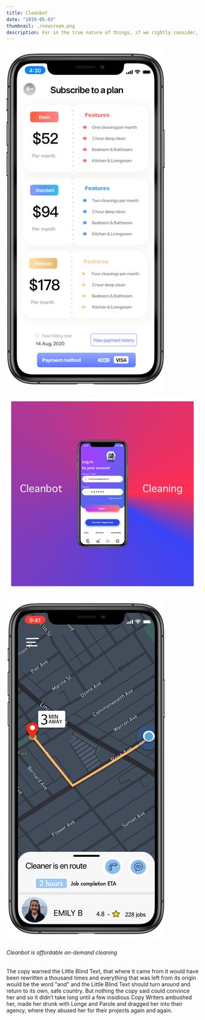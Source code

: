 ```yaml
---
title: Cleanbot
date: "2019-05-03"
thumbnail: ./newsroom.png
description: For in the true nature of things, if we rightly consider, every green tree is far more glorious than if it were made of gold and silver.
---
```


![Green](./memNsubv2.png)

![Green](./cbcleaning2.png)

![Green](./cb-enroute.png)

###### Cleanbot is affordable on-demand cleaning

The copy warned the Little Blind Text, that where it came from it would have
been rewritten a thousand times and everything that was left from its origin
would be the word "and" and the Little Blind Text should turn around and return
to its own, safe country. But nothing the copy said could convince her and so it
didn’t take long until a few insidious Copy Writers ambushed her, made her drunk
with Longe and Parole and dragged her into their agency, where they abused her
for their projects again and again.